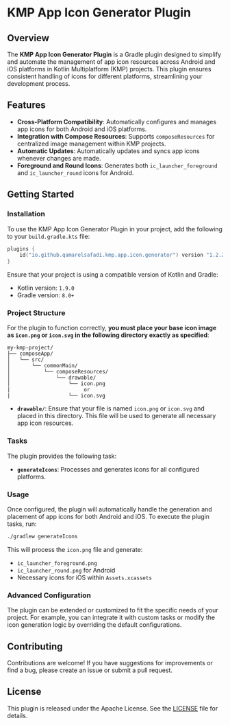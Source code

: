 # **KMP App Icon Generator Plugin**

## **Overview**

The **KMP App Icon Generator Plugin** is a Gradle plugin designed to simplify and automate the management of app icon resources across Android and iOS platforms in Kotlin Multiplatform (KMP) projects. This plugin ensures consistent handling of icons for different platforms, streamlining your development process.

## **Features**

- **Cross-Platform Compatibility**: Automatically configures and manages app icons for both Android and iOS platforms.
- **Integration with Compose Resources**: Supports `composeResources` for centralized image management within KMP projects.
- **Automatic Updates**: Automatically updates and syncs app icons whenever changes are made.
- **Foreground and Round Icons**: Generates both `ic_launcher_foreground` and `ic_launcher_round` icons for Android.

## **Getting Started**

### **Installation**

To use the KMP App Icon Generator Plugin in your project, add the following to your `build.gradle.kts` file:

```kotlin
plugins {
    id("io.github.qamarelsafadi.kmp.app.icon.generator") version "1.2.2"
}
```

Ensure that your project is using a compatible version of Kotlin and Gradle:

- Kotlin version: `1.9.0`
- Gradle version: `8.0+`

### **Project Structure**

For the plugin to function correctly, **you must place your base icon image as `icon.png` or `icon.svg` in the following directory exactly as specified**:

```
my-kmp-project/
├── composeApp/
│   └── src/
│       └── commonMain/
│           └── composeResources/
│               └── drawable/
│                   └── icon.png
|                        or 
|                   └── icon.svg

```

- **`drawable/`**: Ensure that your file is named `icon.png` or `icon.svg` and placed in this directory. This file will be used to generate all necessary app icon resources.

### **Tasks**

The plugin provides the following task:

- **`generateIcons`**: Processes and generates icons for all configured platforms.

### **Usage**

Once configured, the plugin will automatically handle the generation and placement of app icons for both Android and iOS. To execute the plugin tasks, run:

```bash
./gradlew generateIcons
```

This will process the `icon.png` file and generate:
- `ic_launcher_foreground.png`
- `ic_launcher_round.png` for Android
- Necessary icons for iOS within `Assets.xcassets`

### **Advanced Configuration**

The plugin can be extended or customized to fit the specific needs of your project. For example, you can integrate it with custom tasks or modify the icon generation logic by overriding the default configurations.

## **Contributing**

Contributions are welcome! If you have suggestions for improvements or find a bug, please create an issue or submit a pull request.

## **License**

This plugin is released under the Apache License. See the [LICENSE](https://github.com/qamarelsafadi/KMPAppIconGeneratorPlugin?tab=License-1-ov-file#readme) file for details.
